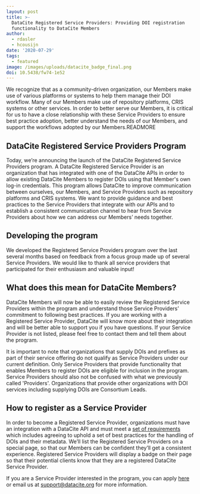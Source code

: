 ```yaml
---
layout: post
title: >-
  DataCite Registered Service Providers: Providing DOI registration
  functionality to DataCite Members
author:
  - rdasler
  - hcousijn
date: '2020-07-29'
tags:
  - featured
image: /images/uploads/datacite_badge_final.png
doi: 10.5438/fw74-1e52
---
```

We recognize that as a community-driven organization, our Members make use of various platforms or systems to help them manage their DOI workflow. Many of our Members make use of repository platforms, CRIS systems or other services. In order to better serve our Members, it is critical for us to have a close relationship with these Service Providers to ensure best practice adoption, better understand the needs of our Members, and support the workflows adopted by our Members.READMORE

## DataCite Registered Service Providers Program

Today, we’re announcing the launch of the DataCite Registered Service Providers program. A DataCite Registered Service Provider is an organization that has integrated with one of the DataCite APIs in order to allow existing DataCite Members to register DOIs using that Member's own log-in credentials. This program allows DataCite to improve communication between ourselves, our Members, and Service Providers such as repository platforms and CRIS systems. We want to provide guidance and best practices to the Service Providers that integrate with our APIs and to establish a consistent communication channel to hear from Service Providers about how we can address our Members’ needs together.

## Developing the program

We developed the Registered Service Providers program over the last several months based on feedback from a focus group made up of several Service Providers. We would like to thank all service providers that participated for their enthusiasm and valuable input!

## What does this mean for DataCite Members?

DataCite Members will now be able to easily review the Registered Service Providers within the program and understand those Service Providers’ commitment to following best practices. If you are working with a Registered Service Provider, DataCite will know more about their integration and will be better able to support you if you have questions. If your Service Provider is not listed, please feel free to contact them and tell them about the program.

It is important to note that organizations that supply DOIs and prefixes as part of their service offering do not qualify as Service Providers under our current definition. Only Service Providers that provide functionality that enables Members to register DOIs are eligible for inclusion in the program. Service Providers should also not be confused with what we previously called 'Providers'. Organizations that provide other organizations with DOI services including supplying DOIs are Consortium Leads.

## How to register as a Service Provider

In order to become a Registered Service Provider, organizations must have an integration with a DataCite API and must meet a [set of requirements](https://datacite.org/service-provider-program.html) which includes agreeing to uphold a set of best practices for the handling of DOIs and their metadata. We’ll list the Registered Service Providers on a special page, so that our Members can be confident they’ll get a consistent experience. Registered Service Providers will display a badge on their page so that their potential clients know that they are a registered DataCite Service Provider.

If you are a Service Provider interested in the program, you can apply [here](https://formstack.io/F45B4) or email us at [support@datacite.org](mailto:support@datacite.org) for more information.
